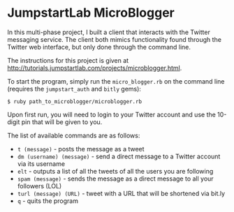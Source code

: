 JumpstartLab MicroBlogger
=========================

In this multi-phase project, I built a client that interacts with the Twitter messaging service. The client both mimics functionality found through the Twitter web interface, but only done through the command line.

The instructions for this project is given at <a>http://tutorials.jumpstartlab.com/projects/microblogger.html</a>.

To start the program, simply run the ```micro_blogger.rb``` on the command line (requires the ```jumpstart_auth``` and ```bitly``` gems):

```
$ ruby path_to_microblogger/microblogger.rb
```

Upon first run, you will need to login to your Twitter account and use the 10-digit pin that will be given to you.

The list of available commands are as follows:

- ```t (message)``` - posts the message as a tweet 
- ```dm (username) (message)``` - send a direct message to a Twitter account via its username
- ```elt``` - outputs a list of all the tweets of all the users you are following
- ```spam (message)``` - sends the message as a direct message to all your followers (LOL)
- ```turl (message) (URL)``` - tweet with a URL that will be shortened via bit.ly
- ```q``` - quits the program